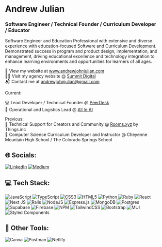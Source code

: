# Andrew Julian

### Software Engineer / Technical Founder / Curriculum Developer / Educator

Software Engineer and Education Professional with extensive and diverse experience with education-focused Software and Curriculum Development. Demonstrated success in program and product design, implementation, and management, driving educational excellence and technology integration to enhance learning environments and opportunities for learners of all ages. 

 💼 View my website at www.andrewjohnjulian.com <br>
 👨‍💻 Visit my agency website @ [Summit Digital](https://www.madebysummit.com) <br>
 📬 Contact me at andrewjohnjulian@gmail.com <br>

 Current: <br>
 
 💻 Lead Developer / Technical Founder @ [PeerDesk](https://www.peerdesk.app) <br>
 🤖 Operational and Logistics Lead @ [All In AI](https://www.all-in-ai.org) <br>

 Previous: <br>
 📱 Technical Support for Creators and Community @ [Rooms.xyz](https://www.rooms.xyz) by Things.inc <br>
 🍎 Computer Science Curriculum Developer and Instructor @ Cheyenne Mountain High School / The Colorado Springs School

## 🌐 Socials:
[![LinkedIn](https://img.shields.io/badge/LinkedIn-%230077B5.svg?logo=linkedin&logoColor=white)](https://linkedin.com/in/andrewjohnjulian) 
[![Medium](https://img.shields.io/badge/Medium-12100E?logo=medium&logoColor=white)](https://medium.com/@andrewjjulian) 

## 💻 Tech Stack:
![JavaScript](https://img.shields.io/badge/javascript-%23323330.svg?style=for-the-badge&logo=javascript&logoColor=%23F7DF1E) 
![TypeScript](https://img.shields.io/badge/typescript-%23007ACC.svg?style=for-the-badge&logo=typescript&logoColor=white)
![CSS3](https://img.shields.io/badge/css3-%231572B6.svg?style=for-the-badge&logo=css3&logoColor=white) 
![HTML5](https://img.shields.io/badge/html5-%23E34F26.svg?style=for-the-badge&logo=html5&logoColor=white) 
![Python](https://img.shields.io/badge/python-3670A0?style=for-the-badge&logo=python&logoColor=ffdd54) 
![Ruby](https://img.shields.io/badge/ruby-%23CC342D.svg?style=for-the-badge&logo=ruby&logoColor=white) 
![React](https://img.shields.io/badge/react-%2320232a.svg?style=for-the-badge&logo=react&logoColor=%2361DAFB) 
![Next JS](https://img.shields.io/badge/Next-black?style=for-the-badge&logo=next.js&logoColor=white)
![Rails](https://img.shields.io/badge/rails-%23CC0000.svg?style=for-the-badge&logo=ruby-on-rails&logoColor=white)
![NodeJS](https://img.shields.io/badge/node.js-6DA55F?style=for-the-badge&logo=node.js&logoColor=white)
![Express.js](https://img.shields.io/badge/express.js-%23404d59.svg?style=for-the-badge&logo=express&logoColor=%2361DAFB)
![MongoDB](https://img.shields.io/badge/MongoDB-%234ea94b.svg?style=for-the-badge&logo=mongodb&logoColor=white)
![Postgres](https://img.shields.io/badge/postgres-%23316192.svg?style=for-the-badge&logo=postgresql&logoColor=white)
![Supabase](https://img.shields.io/badge/Supabase-3ECF8E?style=for-the-badge&logo=supabase&logoColor=white)
![Firebase](https://img.shields.io/badge/firebase-%23039BE5.svg?style=for-the-badge&logo=firebase)
![NPM](https://img.shields.io/badge/NPM-%23000000.svg?style=for-the-badge&logo=npm&logoColor=white) 
![TailwindCSS](https://img.shields.io/badge/tailwindcss-%2338B2AC.svg?style=for-the-badge&logo=tailwind-css&logoColor=white) 
![Bootstrap](https://img.shields.io/badge/bootstrap-%23563D7C.svg?style=for-the-badge&logo=bootstrap&logoColor=white)
![MUI](https://img.shields.io/badge/MUI-%230081CB.svg?style=for-the-badge&logo=material-ui&logoColor=white) 
![Styled Components](https://img.shields.io/badge/styled--components-DB7093?style=for-the-badge&logo=styled-components&logoColor=white) 

## 🧰 Other Tools:
![Canva](https://img.shields.io/badge/Canva-%2300C4CC.svg?style=for-the-badge&logo=Canva&logoColor=white) 
![Postman](https://img.shields.io/badge/Postman-FF6C37?style=for-the-badge&logo=postman&logoColor=white) 
![Netlify](https://img.shields.io/badge/netlify-%23000000.svg?style=for-the-badge&logo=netlify&logoColor=#00C7B7)
<!-- Proudly created with GPRM ( https://gprm.itsvg.in ) -->

